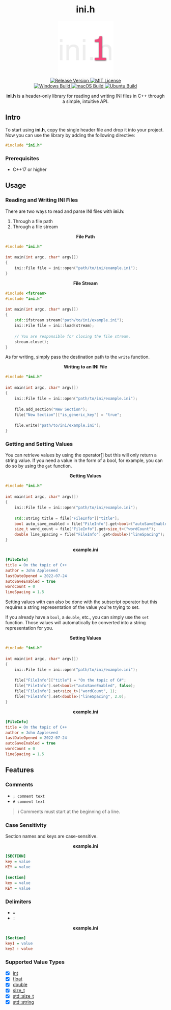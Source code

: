<h1 align="center">ini.h</h1>

<div align="center">
    <picture>
        <source media="(prefers-color-scheme: dark)"
                srcset="https://raw.githubusercontent.com/giosali/ini.h/main/ext/logo-dark.png">
        <source media="(prefers-color-scheme: light)"
                srcset="https://raw.githubusercontent.com/giosali/ini.h/main/ext/logo-light.png">
        <img src="https://raw.githubusercontent.com/giosali/ini.h/main/ext/logo-dark.png"
             alt="Logo"
             width="175">
    </picture>
</div>

<div align="center">
    <a href="https://github.com/giosali/ini.h/releases">
        <img src="https://img.shields.io/github/v/release/giosali/ini.h"
             alt="Release Version">
    </a>
    <a href="https://github.com/giosali/ini.h/blob/main/LICENSE">
        <img src="https://img.shields.io/github/license/giosali/ini.h"
             alt="MIT License">
    </a>
</div>

<div align="center">
    <a href="https://github.com/giosali/ini.h/actions/workflows/windows.yml">
        <img src="https://github.com/giosali/ini.h/actions/workflows/windows.yml/badge.svg"
             alt="Windows Build">
    </a>
    <a href="https://github.com/giosali/ini.h/actions/workflows/macos.yml">
        <img src="https://github.com/giosali/ini.h/actions/workflows/macos.yml/badge.svg"
             alt="macOS Build">
    </a>
    <a href="https://github.com/giosali/ini.h/actions/workflows/ubuntu.yml">
        <img src="https://github.com/giosali/ini.h/actions/workflows/ubuntu.yml/badge.svg"
             alt="Ubuntu Build">
    </a>
</div>

<p align="center">
    <b>ini.h</b> is a header-only library for reading and writing INI files in C++ through a simple, intuitive API.
</p>

## Intro

To start using **ini.h**, copy the single header file and drop it into your project. Now you can use the library by adding the following directive: 

```cpp
#include "ini.h"
```

### Prerequisites

* C++17 or higher

## Usage

### Reading and Writing INI Files

There are two ways to read and parse INI files with **ini.h**:

1. Through a file path
2. Through a file stream

<p align="center">
    <b>File Path</b>
</p>

```cpp
#include "ini.h"

int main(int argc, char* argv[])
{
    ini::File file = ini::open("path/to/ini/example.ini");
}
```

<p align="center">
    <b>File Stream</b>
</p>

```cpp
#include <fstream>
#include "ini.h"

int main(int argc, char* argv[])
{
    std::ifstream stream("path/to/ini/example.ini");
    ini::File file = ini::load(stream);

    // You are responsible for closing the file stream.
    stream.close();
}
```

As for writing, simply pass the destination path to the `write` function.

<p align="center">
    <b>Writing to an INI File</b>
</p>

```cpp
#include "ini.h"

int main(int argc, char* argv[])
{
    ini::File file = ini::open("path/to/ini/example.ini");

    file.add_section("New Section");
    file["New Section"]["is_generic_key"] = "true";

    file.write("path/to/ini/example.ini");
}
```

### Getting and Setting Values

You can retrieve values by using the operator[] but this will only return a string value. If you need a value in the form of a bool, for example, you can do so by using the `get` function.

<p align="center">
    <b>Getting Values</b>
</p>

```cpp
#include "ini.h"

int main(int argc, char* argv[])
{
    ini::File file = ini::open("path/to/ini/example.ini");

    std::string title = file["FileInfo"]["title"];
    bool auto_save_enabled = file["FileInfo"].get<bool>("autoSaveEnabled"):
    size_t word_count = file["FileInfo"].get<size_t>("wordCount");
    double line_spacing = file["FileInfo"].get<double>("lineSpacing");
}
```

<p align="center">
    <b>example.ini</b>
</p>

```ini
[FileInfo]
title = On the topic of C++
author = John Appleseed
lastDateOpened = 2022-07-24
autoSaveEnabled = true
wordCount = 0
lineSpacing = 1.5
```

Setting values with can also be done with the subscript operator but this requires a string representation of the value you're trying to set.

If you already have a `bool`, a `double`, etc., you can simply use the `set` function. Those values will automatically be converted into a string representation for you.

<p align="center">
    <b>Setting Values</b>
</p>

```cpp
#include "ini.h"

int main(int argc, char* argv[])
{
    ini::File file = ini::open("path/to/ini/example.ini");

    file["FileInfo"]["title"] = "On the topic of C#";
    file["FileInfo"].set<bool>("autoSaveEnabled", false);
    file["FileInfo"].set<size_t>("wordCount", 1);
    file["FileInfo"].set<double>("lineSpacing", 2.0);
}
```

<p align="center">
    <b>example.ini</b>
</p>

```ini
[FileInfo]
title = On the topic of C++
author = John Appleseed
lastDateOpened = 2022-07-24
autoSaveEnabled = true
wordCount = 0
lineSpacing = 1.5
```

## Features

### Comments

- `; comment text`
- `# comment text`

> ℹ️ Comments must start at the beginning of a line.

### Case Sensitivity

Section names and keys are case-sensitive.

<p align="center">
    <b>example.ini</b>
</p>

```ini
[SECTION]
key = value
KEY = value

[section]
key = value
KEY = value
```

### Delimiters

- `=`
- `:`

<p align="center">
    <b>example.ini</b>
</p>

 ```ini
[Section]
key1 = value
key2 : value
```

### Supported Value Types

- [x] [int](https://en.cppreference.com/w/cpp/language/types)
- [x] [float](https://en.cppreference.com/w/cpp/language/types)
- [x] [double](https://en.cppreference.com/w/cpp/language/types)
- [x] [size_t](https://en.cppreference.com/w/c/types/size_t)
- [x] [std::size_t](https://en.cppreference.com/w/cpp/types/size_t)
- [x] [std::string](https://en.cppreference.com/w/cpp/string/basic_string)